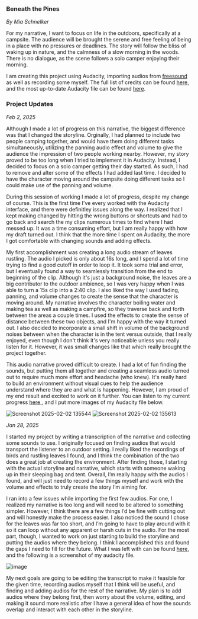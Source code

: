 ### Beneath the Pines
*By Mia Schnelker*

For my narrative, I want to focus on life in the outdoors, specifically at a campsite. The audience will be brought the serene and free feeling of being in a place with no pressures or deadlines. The story will follow the bliss of waking up in nature, and the calmness of a slow morning in the woods. There is no dialogue, as the scene follows a solo camper enjoying their morning. 

I am creating this project using Audacity, importing audios from <a href= "https://freesound.org/"> freesound</a> as well as recording some myself. The full list of credits can be found <a href = "https://github.com/mschnelk/audio-narrative-2025spring/blob/main/CREDITS.md"> here</a>, and the most up-to-date Audacity file can be found <a href = "https://github.com/mschnelk/audio-narrative-2025spring/blob/main/beneath_the_pines.aup3">here</a>.

### Project Updates

*Feb 2, 2025*

Although I made a lot of progress on this narrative, the biggest difference was that I changed the storyline. Orginally, I had planned to include two people camping together, and would have them doing different tasks simultaneously, utilizing the panning audio effect and volume to give the audience the impression of two people working nearby. However, my story proved to be too long when I tried to implement it in Audacity. Instead, I decided to focus on a solo camper getting their day started. As such, I had to remove and alter some of the effects I had added last time. I decided to have the character moving around the campsite doing different tasks so I could make use of the panning and volume. 

During this session of working I made a lot of progress, despite my change of course. This is the first time I've every worked with the Audacity interface, and there were definitley issues along the way. I realized that I kept making changed by hitting the wrong buttons or shortcuts and had to go back and search the my clips numerous times to find where I had messed up. It was a time consuming effort, but I am really happy with how my draft turned out. I think that the more time I spent on Audacity, the more I got comfortable with changing sounds and adding effects.

My first accomplishment was creating a long audio stream of leaves rustling. The audio I picked is only about 16s long, and I spend a lot of time trying to find a good cutoff in order to loop it. It took some trial and error, but I eventually found a way to seamlessly transition from the end to beginning of the clip. Although it's just a background noise, the leaves are a big contributor to the outdoor ambience, so I was very happy when I was able to turn a 15s clip into a 2:40 clip. I also liked the way I used fading, panning, and volume changes to create the sense that the character is moving around. My narrative involves the character boiling water and making tea as well as making a campfire, so they traverse back and forth between the areas a couple times. I used the effects to create the sense of distance between these two objects, and I'm happy with the way it turned out. I also decided to incorporate a small shift in volume of the background noises between when the character is in the tent versus outside, that I really enjoyed, even though I don't think it's very noticeable unless you really listen for it. However, it was small changes like that which really brought the project together. 

This audio narrative proved difficult to create. I had a lot of fun finding the sounds, but putting them all together and creating a seamless audio turned out to require much more effort and headache (who knew). It's really hard to build an environment without visual cues to help the audience understand where they are and what is happening. However, I am proud of my end result and excited to work on it further. You can listen to my current progress <a href = "https://github.com/mschnelk/audio-narrative-2025spring/blob/main/narrative%20drafts/beneath_the_pines_2_2_2025.mp3"> here </a>, and I put more images of my Audacity file below. 


![Screenshot 2025-02-02 135544](https://github.com/user-attachments/assets/b60f329f-e366-4d55-b347-099671f8ba74)
![Screenshot 2025-02-02 135613](https://github.com/user-attachments/assets/e7ef0a5c-43ff-4a5d-b35c-668a65611126)


*Jan 28, 2025*

I started my project by writing a transcription of the narrative and collecting some sounds to use. I originally focused on finding audios that would transport the listener to an outdoor setting. I really liked the recordings of birds and rustling leaves I found, and I think the combination of the two does a great job at creating the environment. After finding those, I starting with the actual storyline and narrative, which starts with someone waking up in their sleeping bag and tent. Overall, I’m really happy with the audios I found, and will just need to record a few things myself and work with the volume and effects to truly create the story I’m aiming for. 

I ran into a few issues while importing the first few audios. For one, I realized my narrative is too long and will need to be altered to something simpler. However, I think there are a few things I’d be fine with cutting out and will honestly make the process easier. I also noticed the sound I chose for the leaves was far too short, and I’m going to have to play around with it so it can loop without any apparent or harsh cuts in the audio. For the most part, though, I wanted to work on just starting to build the storyline and putting the audios where they belong. I think I accomplished this and found the gaps I need to fill for the future. What I was left with can be found <a href = "https://github.com/mschnelk/audio-narrative-2025spring/blob/main/narrative%20drafts/beneath_the_pines_1_28_25.mp3"> here</a>, and the following is a screenshot of my audacity file.

![image](https://github.com/user-attachments/assets/20f8ee13-36c8-401f-bbc0-3ecea3313066)

My next goals are going to be editing the transcript to make it feasible for the given time, recording audios myself that I think will be useful, and finding and adding audios for the rest of the narrative. My plan is to add audios where they belong first, then worry about the volume, editing, and making it sound more realistic after I have a general idea of how the sounds overlap and interact with each other in the storyline. 
